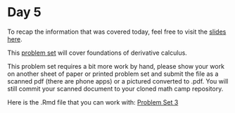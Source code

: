 # Day 5

To recap the information that was covered today, feel free to visit the [slides here](/slides/day5_am_slides.pdf). 

This [problem set](pset3.pdf) will cover foundations of derivative calculus. 

This problem set requires a bit more work by hand, please show your work on another sheet of paper or printed problem set and submit the file as a scanned pdf (there are phone apps) or a pictured converted to .pdf. You will still commit your scanned document to your cloned math camp repository. 

Here is the .Rmd file that you can work with: 
[Problem Set 3](pset3.Rmd)
